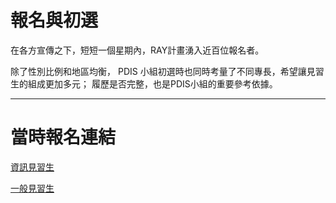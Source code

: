 # 報名與初選

在各方宣傳之下，短短一個星期內，RAY計畫湧入近百位報名者。

除了性別比例和地區均衡，
PDIS 小組初選時也同時考量了不同專長，希望讓見習生的組成更加多元；
履歷是否完整，也是PDIS小組的重要參考依據。

-----
# 當時報名連結
[資訊見習生](https://rich.yda.gov.tw/richCandidate/jobPublic/jobDetail.jsp?mjobID=A9169EC18E23D9CFD0636733C6861689&mprojID=717B043762B18CBED0636733C6861689)
               
[一般見習生](https://rich.yda.gov.tw/richCandidate/jobPublic/jobDetail.jsp?mjobID=82FFB9CEBA2544D8D0636733C6861689&mprojID=717B043762B18CBED0636733C6861689)
            
